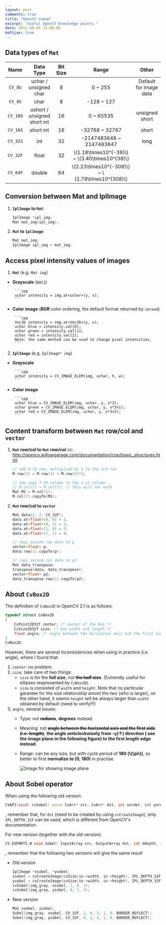 ```yaml
---
layout: post
comments: true
title: "OpenCV sumup"
excerpt: "Useful OpenCV knowledge points."
date: 2012-09-04 11:00:00
mathjax: true
---
```


## Data types of `Mat`
| Name | Data Type | Bit Size | Range | Other |
|:--------:|:--------:|:--------:|:--------:|:--------:|
|`CV_8U`  | uchar / unsigned char | 8  | 0 ~ 255 | Default for image data |
|`CV_8S`| char | 8  | -128 ~ 127 | |
| `CV_16U` | ushort / unsigned short int | 16  | 0 ~ 65535 | unsigned short |
| `CV_16S` | short int | 16  | -32768 ~ 32767 | short |
| `CV_32S` | int | 32  | -2147483648 ~ 2147483647 | long |
| `CV_32F` | float | 32  | \\(1.18\times10^{-38}\\) ~ \\(3.40\times10^{38}\\)
| `CV_64F` | double | 64  | \\(2.23\times10^{-308}\\) ~ \\(1.79\times10^{308}\\) ||

## Conversion between Mat and IplImage
1. **`IplImage` to `Mat`**:

    ```cpp
    IplImage *ipl_img;
    Mat mat_img(ipl_img);
    ```
2. **`Mat` to `IplImage`**:

    ```cpp
    Mat mat_img;
    IplImage ipl_img = mat_img;
    ```

## Access pixel intensity values of images
1. **`Mat`** (e.g. `Mat img`)
 - **Grayscale** (`8UC1`)

        ```cpp
        uchar intensity = img.at<uchar>(y, x);
        ```
 - **Color image** (**BGR** color ordering, the default format returned by `imread`)

        ```cpp
        Vec3b intensity = img.at<Vec3b>(y, x);
        uchar blue = intensity.val[0];
        uchar green = intensity.val[1];
        uchar red = intensity.val[2];
        Note: the same method can be used to change pixel intensities.
        ```
2. **`IplImage`** (e.g. `IplImage* img`)
 - **Grayscale**

        ```cpp
        uchar intensity = CV_IMAGE_ELEM(img, uchar, h, w);
        ```
 - **Color image**

        ```cpp
        uchar blue = CV_IMAGE_ELEM(img, uchar, y, x*3);
        uchar green = CV_IMAGE_ELEM(img, uchar, y, x*3+1);
        uchar red = CV_IMAGE_ELEM(img, uchar, y, x*3+2);
        ```

## Content transform between `Mat` row/col and `vector`
1. **`Mat` row/col to `Mat` row/col**
 cc: http://opencv.willowgarage.com/documentation/cpp/basic_structures.html

    ```cpp
    // add 5-th row, multiplied by 3 to the 3rd row
    M.row(3) = M.row(3) + M.row(5)*3;

    // now copy 7-th column to the 1-st column
    // M.col(1) = M.col(7); // this will not work
    Mat M1 = M.col(1);
    M.col(7).copyTo(M1);
    ```
2. **`Mat` row/col to `vector`**

    ```cpp
    Mat data(2, 2, CV_32F);
    data.at<float>(0, 0) = 1;
    data.at<float>(0, 1) = 2;
    data.at<float>(1, 0) = 3;
    data.at<float>(1, 1) = 4;

    // copy second row data to p
    vector<float> p;  
    data.row(1).copyTo(p);

    // copy second col data to p2
    Mat data_transpose;
    transpose(data, data_transpose);
    vector<float> p2;  
    data_transpose.row(1).copyTo(p2);
    ```

## About `CvBox2D`
The definition of `CvBox2D` in OpenCV 2.1 is as follows:

```cpp
typedef struct CvBox2D
{
    CvPoint2D32f center; /* center of the box */
    CvSize2D32f size; /* box width and length */
    float angle; /* angle between the horizontal axis and the first side (i.e. length) in radians */
}
CvBox2D;
```

However, there are several inconsistencies when using in practice (i.e. angle), where I found that:
1. `center`: no problem.
2. `size`, take care of two things:
	- `size` is for the **full size**, not ~~**the half size**~~. (Extremtly useful for ellipses respresented by `CvBox2D`).
	- `size` is consisted of `width` and `height`. Note that no perticular garantee for the size relationship amont the two (who is larger), on the other hand, it seems `height` will be always larger than `width` obtained by default (need to verify!!!)
3. `angle`, several issues:
    - Type: not ~~**radians**~~, **degrees** instead.
    - Meaning: not ~~**angle between the horizontal axis and the first side (i.e. length)**~~, **the angle anticlockwisely from -y($\uparrow$) direction ( see the image plane in the following figure) to the first length edge instead**.
    - Range: can be any size, but with cycle period of **180 (\\(\pi\\))**, so better to first **normalize to [0, 180)** in practise.

	   ![Image for showing image plane](https://bytebucket.org/herohuyongtao/blog-files/raw/tip/images/image.png "Image plane")

## About Sobel operator
When using the following old version:

```cpp
CVAPI(void) cvSobel( const CvArr* src, CvArr* dst, int xorder, int yorder, int aperture_size CV_DEFAULT(3));
```
, remember that, for `dst` (need to be created by using `cvCreateImage`), only `IPL_DEPTH_32F` can be used, which is different from OpenCV's documentation.

For new version (together with the old version):

```cpp
CV_EXPORTS_W void Sobel( InputArray src, OutputArray dst, int ddepth, int dx, int dy, int ksize=3, double scale=1, double delta=0, int borderType=BORDER_DEFAULT);
```
, remember that the following two versions will give the same result

- Old version

    ```cpp
    IplImage *xsobel, *ysobel;
    xsobel = cvCreateImage(cvSize(in->width, in->height), IPL_DEPTH_32F, 1 );
    ysobel = cvCreateImage(cvSize(in->width, in->height), IPL_DEPTH_32F, 1 );
    cvSobel(img_gray, xsobel, 1, 0, 3);
    cvSobel(img_gray, ysobel, 0, 1, 3);
    ```
- New version

    ```cpp
    Mat xsobel, ysobel;
    Sobel(img_gray, xsobel, CV_32F, 1, 0, 3, 1, 0, BORDER_REFLECT);
    Sobel(img_gray, ysobel, CV_32F, 0, 1, 3, 1, 0, BORDER_REFLECT);
    ```
